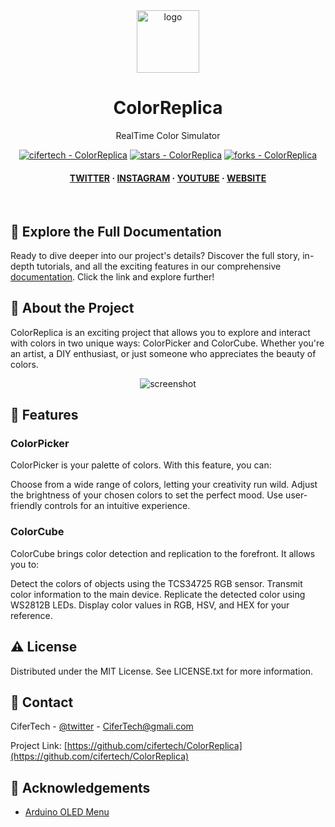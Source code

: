 <div align="center">

  <img src="https://user-images.githubusercontent.com/62047147/195847997-97553030-3b79-4643-9f2c-1f04bba6b989.png" alt="logo" width="100" height="auto" />
  <h1>ColorReplica</h1>
   
  <p>
    RealTime Color Simulator
  </p>
   

 
<!-- Badges -->

<a href="https://github.com/cifertech/ColorReplica" title="Go to GitHub repo"><img src="https://img.shields.io/static/v1?label=cifertech&message=ColorReplica&color=purple&logo=github" alt="cifertech - ColorReplica"></a>
<a href="https://github.com/cifertech/ColorReplica"><img src="https://img.shields.io/github/stars/cifertech/ColorReplica?style=social" alt="stars - ColorReplica"></a>
<a href="https://github.com/cifertech/ColorReplica"><img src="https://img.shields.io/github/forks/cifertech/ColorReplica?style=social" alt="forks - ColorReplica"></a>
   
<h4>
    <a href="https://twitter.com/cifertech1">TWITTER</a>
  <span> · </span>
    <a href="https://www.instagram.com/cifertech/">INSTAGRAM</a>
  <span> · </span>
    <a href="https://www.youtube.com/c/techcifer">YOUTUBE</a>
  <span> · </span>
    <a href="https://cifertech.net/">WEBSITE</a>
  </h4>
</div> 
 
<br />


## 📖 Explore the Full Documentation

Ready to dive deeper into our project's details? Discover the full story, in-depth tutorials, and all the exciting features in our comprehensive [documentation](https://cifertech.net/esp32-div-your-swiss-army-knife-for-wireless-networks/). Click the link and explore further!


<!-- About the Project -->
## :star2: About the Project
ColorReplica is an exciting project that allows you to explore and interact with colors in two unique ways: ColorPicker and ColorCube. Whether you're an artist, a DIY enthusiast, or just someone who appreciates the beauty of colors.



<div align="center"> 
  <img src="https://github.com/cifertech/ColorReplica/assets/62047147/b623dc98-f82a-4610-898a-fdfb82f559bb" alt="screenshot" width="Auto" height="Auto" />
</div>


<!-- Features -->
## :dart: Features

### ColorPicker
ColorPicker is your palette of colors. With this feature, you can:

Choose from a wide range of colors, letting your creativity run wild.
Adjust the brightness of your chosen colors to set the perfect mood.
Use user-friendly controls for an intuitive experience.

### ColorCube
ColorCube brings color detection and replication to the forefront. It allows you to:

Detect the colors of objects using the TCS34725 RGB sensor.
Transmit color information to the main device.
Replicate the detected color using WS2812B LEDs.
Display color values in RGB, HSV, and HEX for your reference.


<!-- License --> 
## :warning: License
 
Distributed under the MIT License. See LICENSE.txt for more information.


<!-- Contact -->
## :handshake: Contact 

CiferTech - [@twitter](https://twitter.com/cifertech1) - CiferTech@gmali.com

Project Link: [https://github.com/cifertech/ColorReplica](https://github.com/cifertech/ColorReplica)

<!-- Acknowledgments -->
## :gem: Acknowledgements 

 - [Arduino OLED Menu](https://github.com/upiir/arduino_oled_menu)

 
 

